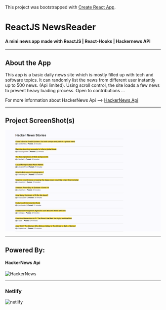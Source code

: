 This project was bootstrapped with [Create React App](https://github.com/facebook/create-react-app).


# ReactJS NewsReader

#### A mini news app made with ReactJS | React-Hooks | Hackernews API #####

--- 

## About the App

This app is a basic daily news site which is mostly filled up with tech and software topics. It can randomly list the news from different user instantly up to 500 news. (Api limited). Using scroll control, the site loads a few news to prevent heavy loading process. Open to contributions ...  

For more information about HackerNews Api --> [HackerNews Api](https://github.com/HackerNews/API)

---

## Project ScreenShot(s)

![MainPage](https://github.com/Bgstatic/ReactJS-NewsReader/blob/master/img/MainPage.png)

---

## Powered By:

#### HackerNews Api
 
![HackerNews](https://d3nb9u6x572n0.cloudfront.net/packs/media/images/logo-hn-search-a822432b.png)
 
---

### Netlify

![netlify](https://blog.back4app.com/wp-content/uploads/2019/11/netlify-alternatives-1140x515.png)

